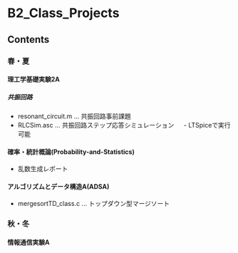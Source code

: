 # B2_Class_Projects
## Contents
### 春・夏
#### 理工学基礎実験2A
##### 共振回路
- resonant_circuit.m ... 共振回路事前課題
- RLCSim.asc ... 共振回路ステップ応答シミュレーション
　 - LTSpiceで実行可能
#### 確率・統計概論(Probability-and-Statistics)
- 乱数生成レポート
#### アルゴリズムとデータ構造A(ADSA)
- mergesortTD_class.c ... トップダウン型マージソート
### 秋・冬
#### 情報通信実験A
